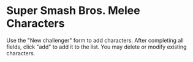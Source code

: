 # Super Smash Bros. Melee Characters

Use the "New challenger" form to add characters. After completing all fields, click "add" to add it to the list.
You may delete or modify existing characters.
